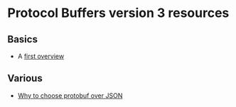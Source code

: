 # Protocol Buffers version 3 resources

## Basics
- A [first overview](https://developers.google.com/protocol-buffers/docs/overview)

## Various 
- [Why to choose protobuf over JSON](https://codeclimate.com/blog/choose-protocol-buffers/)